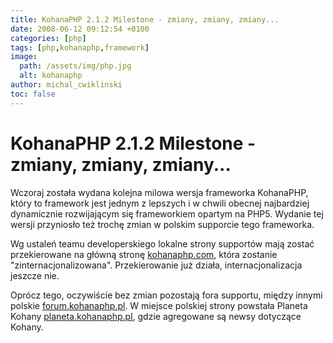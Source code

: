 ```yaml
---
title: KohanaPHP 2.1.2 Milestone - zmiany, zmiany, zmiany...
date: 2008-06-12 09:12:54 +0100
categories: [php]
tags: [php,kohanaphp,framework]
image:
  path: /assets/img/php.jpg
  alt: kohanaphp
author: michal_cwiklinski
toc: false
---
```


# KohanaPHP 2.1.2 Milestone - zmiany, zmiany, zmiany...

Wczoraj została wydana kolejna milowa wersja frameworka KohanaPHP, który to framework jest jednym z lepszych i w chwili obecnej najbardziej dynamicznie rozwijającym się frameworkiem opartym na PHP5. Wydanie tej wersji przyniosło też trochę zmian w polskim supporcie tego frameworka.

Wg ustaleń teamu developerskiego lokalne strony supportów mają zostać przekierowane na główną stronę [kohanaphp.com](http://www.kohanaphp.com), która zostanie "zinternacjonalizowana". Przekierowanie już działa, internacjonalizacja jeszcze nie.

Oprócz tego, oczywiście bez zmian pozostają fora supportu, między innymi polskie [forum.kohanaphp.pl](http://forum.kohanaphp.pl). W miejsce polskiej strony powstała Planeta Kohany [planeta.kohanaphp.pl](http://planeta.kohanaphp.pl), gdzie agregowane są newsy dotyczące Kohany.
